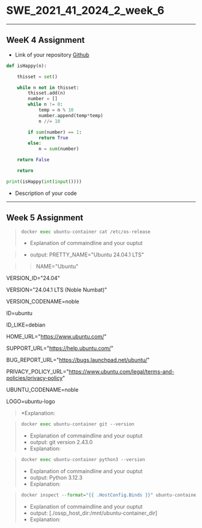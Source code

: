 # SWE_2021_41_2024_2_week_6
---
## WeeK 4 Assignment
* Link of your repository    [Github](https://github.com/Lee-seunghyeon2/-SWE_2021_41_2024_2_week_4/blob/main/2021310999_%EC%9D%B4%EC%8A%B9%ED%98%84%20(5).ipynb)  
</pre>

```python
def isHappy(n):

    thisset = set()

    while n not in thisset:
        thisset.add(n)
        number = []
        while n != 0:
            temp = n % 10
            number.append(temp*temp)
            n //= 10

        if sum(number) == 1:
            return True
        else:
            n = sum(number)

    return False

    return

print(isHappy(int(input())))
```
* Description of your code
---
## Week 5 Assignment


</pre>

>```python  
>docker exec ubuntu-container cat /etc/os-release 
>``` 
>* Explanation of commaindline and your ouptut

>* output: PRETTY_NAME="Ubuntu 24.04.1 LTS"

>>NAME="Ubuntu"

VERSION_ID="24.04"

VERSION="24.04.1 LTS (Noble Numbat)"

VERSION_CODENAME=noble

ID=ubuntu


ID_LIKE=debian

HOME_URL="https://www.ubuntu.com/"

SUPPORT_URL="https://help.ubuntu.com/"

BUG_REPORT_URL="https://bugs.launchpad.net/ubuntu/"

PRIVACY_POLICY_URL="https://www.ubuntu.com/legal/terms-and-policies/privacy-policy"

UBUNTU_CODENAME=noble

LOGO=ubuntu-logo

>*Explanation:

</pre>  

>```python   
>docker exec ubuntu-container git --version
>```
>* Explanation of commaindline and your ouptut
>* output: git version 2.43.0
>* Explanation:

</pre>

>```python   
>docker exec ubuntu-container python3 --version
>```
>* Explanation of commaindline and your ouptut
>* output: Python 3.12.3
>* Explanation:

</pre>

>```python   
>docker inspect --format="{{ .HostConfig.Binds }}" ubuntu-container
>```
>* Explanation of commaindline and your ouptut
>* output: [./ossp_host_dir:/mnt/ubuntu-container_dir]
>* Explanation:
